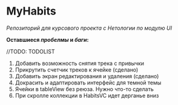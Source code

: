# MyHabits

*Репозиторий для курсового проекта с Нетологии по модулю UI*

**Оставшиеся _пробелмы_ и _баги_:**

//TODO: TODOLIST

 1. Добавить возможность снятия трека с привычки
 2. Прикрутить счетчик треков к ячейке (сделано)
 3. Добавить экран редактирования и удаления (сделано)
 4. Докрасить и адаптировать интерфейс для темной темы
 5. Ячейки в tableView без реюза. Нужно что-то сделать
 6. При скролле коллекции в HabitsVC идет дерганье вниз
